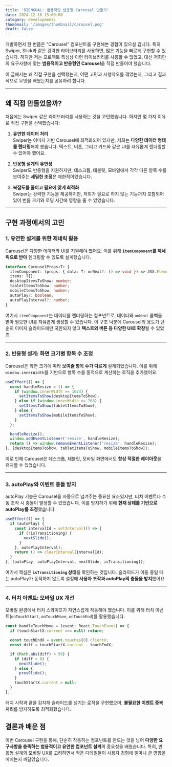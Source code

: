 ```yaml
---
title: 'BIENGUAL: 범용적인 반응형 Carousel 만들기'
date: 2024-12-16 15:00:00
category: developments
thumbnail: '/images/thumbnail/carousel.png'
draft: false
---
```


개발하면서 한 번쯤은 "Carousel" 컴포넌트를 구현해본 경험이 있으실 겁니다. 특히 Swiper, Slick과 같은 강력한 라이브러리를 사용하면, 많은 기능을 빠르게 구현할 수 있습니다. 하지만 저는 프로젝트 특성상 이런 라이브러리를 사용할 수 없었고, 대신 저희만의 요구사항에 맞는 **범용적이고 반응형인 Carousel**을 직접 만들어야 했습니다.

이 글에서는 왜 직접 구현을 선택했는지, 어떤 고민과 시행착오를 겪었는지, 그리고 결과적으로 무엇을 배웠는지를 공유하려 합니다.

---

## 왜 직접 만들었을까?

처음에는 Swiper 같은 라이브러리를 사용하는 것을 고민했습니다. 하지만 몇 가지 이유로 직접 구현을 선택했습니다:

1. **유연한 데이터 처리**  
   Swiper는 이미지 기반 Carousel에 최적화되어 있지만, 저희는 **다양한 데이터 형태를 렌더링**해야 했습니다. 텍스트, 버튼, 그리고 카드와 같은 UI를 자유롭게 렌더링할 수 있어야 했어요.

2. **반응형 설계의 유연성**  
   Swiper도 반응형을 지원하지만, 데스크톱, 태블릿, 모바일에서 각각 다른 항목 수를 보여주는 **세밀한 조정**은 제한적이었습니다.

3. **복잡도를 줄이고 필요에 맞게 최적화**  
   Swiper는 강력한 기능을 제공하지만, 저희가 필요로 하지 않는 기능까지 포함되어 있어 번들 크기와 로딩 시간에 영향을 줄 수 있었습니다.

---

## 구현 과정에서의 고민

### 1. 유연한 설계를 위한 제네릭 활용

Carousel은 다양한 데이터와 UI를 지원해야 했어요. 이를 위해 **`itemComponent`를 제네릭으로 받아** 렌더링할 수 있도록 설계했습니다.

```typescript
interface CarouselProps<T> {
  itemComponent: (props: { data: T; onNext?: () => void }) => JSX.Element;
  items: T[];
  desktopItemsToShow: number;
  tabletItemsToShow: number;
  mobileItemsToShow: number;
  autoPlay?: boolean;
  autoPlayInterval?: number;
}
```

여기서 `itemComponent`는 데이터를 렌더링하는 컴포넌트로, 데이터와 `onNext` 콜백을 받아 필요한 UI를 자유롭게 생성할 수 있습니다. 이 구조 덕분에 Carousel의 용도가 단순히 이미지 슬라이드에만 국한되지 않고 **텍스트와 버튼 등 다양한 UI로 확장**될 수 있었죠.

---

### 2. 반응형 설계: 화면 크기별 항목 수 조정

Carousel은 화면 크기에 따라 **보여줄 항목 수가 다르게** 설계되었습니다. 이를 위해 `window.innerWidth`를 기반으로 항목 수를 동적으로 계산하는 로직을 추가했어요.

```typescript
useEffect(() => {
  const handleResize = () => {
    if (window.innerWidth >= 1024) {
      setItemsToShow(desktopItemsToShow);
    } else if (window.innerWidth >= 768) {
      setItemsToShow(tabletItemsToShow);
    } else {
      setItemsToShow(mobileItemsToShow);
    }
  };

  handleResize();
  window.addEventListener('resize', handleResize);
  return () => window.removeEventListener('resize', handleResize);
}, [desktopItemsToShow, tabletItemsToShow, mobileItemsToShow]);
```

이로 인해 Carousel은 데스크톱, 태블릿, 모바일 화면에서도 **항상 적절한 레이아웃**을 유지할 수 있었습니다.

---

### 3. autoPlay와 이벤트 충돌 방지

autoPlay 기능은 Carousel을 자동으로 넘겨주는 중요한 요소였지만, 터치 이벤트나 수동 조작 시 충돌이 발생할 수 있었습니다. 이를 방지하기 위해 **현재 상태를 기반으로 autoPlay를 조정**했습니다.

```typescript
useEffect(() => {
  if (autoPlay) {
    const intervalId = setInterval(() => {
      if (!isTransitioning) {
        nextSlide();
      }
    }, autoPlayInterval);
    return () => clearInterval(intervalId);
  }
}, [autoPlay, autoPlayInterval, nextSlide, isTransitioning]);
```

여기서 핵심은 **`isTransitioning` 상태**를 확인하는 것입니다. 슬라이드가 이동 중일 때는 autoPlay가 동작하지 않도록 설정해 **사용자 조작과 autoPlay의 충돌을 방지**했어요.

---

### 4. 터치 이벤트: 모바일 UX 개선

모바일 환경에서 터치 스와이프가 자연스럽게 작동해야 했습니다. 이를 위해 터치 이벤트(`onTouchStart`, `onTouchMove`, `onTouchEnd`)를 활용했습니다.

```typescript
const handleTouchMove = (event: React.TouchEvent) => {
  if (touchStartX.current === null) return;

  const touchEndX = event.touches[0].clientX;
  const diff = touchStartX.current - touchEndX;

  if (Math.abs(diff) > 50) {
    if (diff > 0) {
      nextSlide();
    } else {
      prevSlide();
    }
    touchStartX.current = null;
  }
};
```

터치 시작과 끝을 감지해 슬라이드를 넘기는 로직을 구현했으며, **불필요한 이벤트 중복 처리**를 방지하도록 최적화했습니다.

## 결론과 배운 점

이번 Carousel 구현을 통해, 단순히 작동하는 컴포넌트를 만드는 것을 넘어 **다양한 요구사항을 충족하는 범용적이고 유연한 컴포넌트 설계**의 중요성을 배웠습니다. 특히, 반응형 설계와 모바일 UX를 고려하면서 작은 디테일들이 사용자 경험에 얼마나 큰 영향을 미치는지 깨달았습니다.
